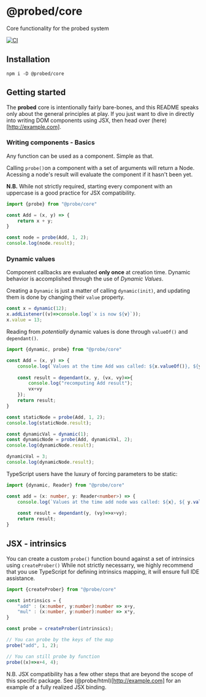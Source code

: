 # @probed/core

Core functionality for the probed system

[![CI](https://github.com/ProbedJS/probedjs-core/actions/workflows/ci.yml/badge.svg)](https://github.com/ProbedJS/probedjs-core/actions/workflows/ci.yml)


## Installation

```
npm i -D @probed/core
```

## Getting started

The **probed** core is intentionally fairly bare-bones, and this README speaks only about the general principles at play. If you just want to dive in directly into writing DOM components using JSX, then head over (here)[http://example.com].

### Writing components - Basics

Any function can be used as a component. Simple as that. 

Calling `probe()`on a component with a set of arguments will return a Node. Acessing a node's result will evaluate the component if it hasn't been yet.

**N.B.** While not strictly required, starting every component with an uppercase is a good practice for JSX compatibility.

```javascript
import {probe} from "@probe/core"

const Add = (x, y) => {
    return x + y;
}

const node = probe(Add, 1, 2);
console.log(node.result);
```

### Dynamic values

Component callbacks are evaluated **only once** at creation time. Dynamic behavior is accomplished through the use of *Dynamic Values*.

Creating a `Dynamic` is just a matter of calling `dynamic(init)`, and updating them is done by changing their `value` property.

```javascript
const x = dynamic(12);
x.addListener((v)=>console.log(`x is now ${v}`));
x.value = 13;
```

Reading from *potentially* dynamic values is done through `valueOf()` and `dependant()`.

```javascript
import {dynamic, probe} from "@probe/core"

const Add = (x, y) => {
    console.log(`Values at the time Add was called: ${x.valueOf()}, ${y.valueOf()} )`);
    
    const result = dependant(x, y, (vx, vy)=>{
        console.log("recomputing Add result");
        vx+vy
    });
    return result;
}

const staticNode = probe(Add, 1, 2);
console.log(staticNode.result);

const dynamicVal = dynamic(1);
const dynamicNode = probe(Add, dynamicVal, 2);
console.log(dynamicNode.result);

dynamicVal = 3;
console.log(dynamicNode.result);
```

TypeScript users have the luxury of forcing parameters to be static:

```typescript
import {dynamic, Reader} from "@probe/core"

const add = (x: number, y: Reader<number>) => {
    console.log(`Values at the time add node was called: ${x}, ${ y.valueOf()} )`);
    
    const result = dependant(y, (vy)=>x+vy);
    return result;
}
```

## JSX - intrinsics

You can create a custom `probe()` function bound against a set of intrinsics using `createProber()`
While not strictly necessarry, we highly recommend that you use TypeScript for defining intrinsics mapping, 
it will ensure full IDE assistance.

```typescript
import {createProber} from "@probe/core"

const intrinsics = {
    "add" : (x:number, y:number):number => x+y,
    "mul" : (x:number, y:number):number => x*y,
}

const probe = createProber(intrinsics);

// You can probe by the keys of the map
probe("add", 1, 2);

// You can still probe by function
probe((x)=>x+4, 4);
```

N.B. JSX compatibility has a few other steps that are beyond the scope of this specific package. See (@probe/html)[http://example.com] for an example of a fully realized JSX binding.
